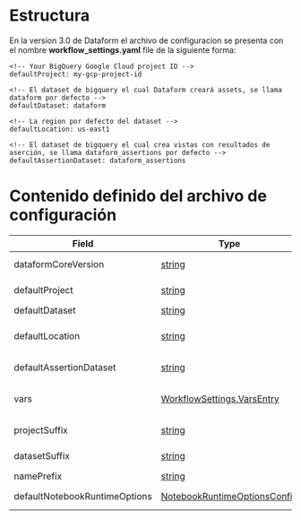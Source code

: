 # Estructura

En la version 3.0 de Dataform el archivo de configuracion se presenta con el nombre  **workflow_settings.yaml** file de la siguiente forma:

```
<!-- Your BigQuery Google Cloud project ID -->
defaultProject: my-gcp-project-id

<!-- El dataset de bigquery el cual Dataform creará assets, se llama dataform por defecto -->
defaultDataset: dataform

<!-- La region por defecto del dataset -->
defaultLocation: us-east1

<!-- El dataset de bigquery el cual crea vistas con resultados de aserción, se llama dataform_assertions por defecto -->
defaultAssertionDataset: dataform_assertions
```

# Contenido definido del archivo de configuración

<table>
  <thead>
    <tr>
      <th>Field</th>
      <th>Type</th>
      <th>Label</th>
      <th>Description</th>
    </tr>
  </thead>
  <tbody>
    <tr>
      <td>dataformCoreVersion</td>
      <td><a href="#string">string</a></td>
      <td>&nbsp;</td>
      <td>The desired dataform core version to compile against.</td>
    </tr>
    <tr>
      <td>defaultProject</td>
      <td><a href="#string">string</a></td>
      <td>&nbsp;</td>
      <td>Required. The default Google Cloud project (database).</td>
    </tr>
    <tr>
      <td>defaultDataset</td>
      <td><a href="#string">string</a></td>
      <td>&nbsp;</td>
      <td>Required. The default dataset (schema).</td>
    </tr>
    <tr>
      <td>defaultLocation</td>
      <td><a href="#string">string</a></td>
      <td>&nbsp;</td>
      <td>Required. The default BigQuery location to use. For more information on BigQuery locations, see https://cloud.google.com/bigquery/docs/locations.</td>
    </tr>
    <tr>
      <td>defaultAssertionDataset</td>
      <td><a href="#string">string</a></td>
      <td>&nbsp;</td>
      <td>Required. The default dataset (schema) for assertions.</td>
    </tr>
    <tr>
      <td>vars</td>
      <td><a href="#dataform-WorkflowSettings-VarsEntry">WorkflowSettings.VarsEntry</a></td>
      <td>repeated</td>
      <td>Optional. User-defined variables that are made available to project code during compilation. An object containing a list of "key": value pairs.</td>
    </tr>
    <tr>
      <td>projectSuffix</td>
      <td><a href="#string">string</a></td>
      <td>&nbsp;</td>
      <td>Optional. The suffix to append to all Google Cloud project references.</td>
    </tr>
    <tr>
      <td>datasetSuffix</td>
      <td><a href="#string">string</a></td>
      <td>&nbsp;</td>
      <td>Optional. The suffix to append to all dataset references.</td>
    </tr>
    <tr>
      <td>namePrefix</td>
      <td><a href="#string">string</a></td>
      <td>&nbsp;</td>
      <td>Optional. The prefix to append to all action names.</td>
    </tr>
    <tr>
      <td>defaultNotebookRuntimeOptions</td>
      <td><a href="#dataform-NotebookRuntimeOptionsConfig">NotebookRuntimeOptionsConfig</a></td>
      <td>&nbsp;</td>
      <td>Optional. Default runtime options for Notebook actions.</td>
    </tr>
  </tbody>
</table>
